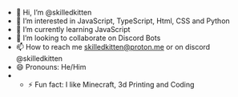 - 👋 Hi, I’m @skilledkitten
- 👀 I’m interested in JavaScript, TypeScript, Html, CSS and Python
- 🌱 I’m currently learning JavaScript
- 💞️ I’m looking to collaborate on Discord Bots
- 📫 How to reach me skilledkitten@proton.me or on discord @skilledkitten
- 😄 Pronouns: He/Him
- - ⚡ Fun fact: I like Minecraft, 3d Printing and Coding
